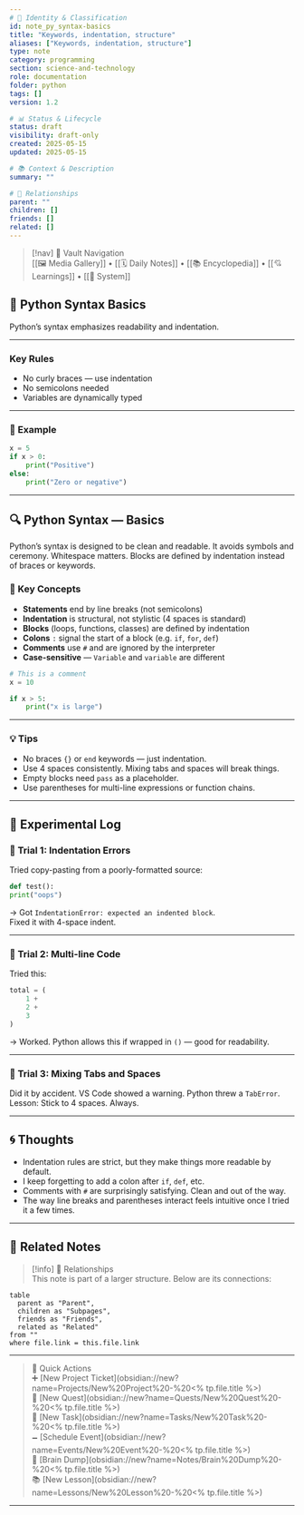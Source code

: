 ```yaml
---
# 📄 Identity & Classification
id: note_py_syntax-basics
title: "Keywords, indentation, structure"
aliases: ["Keywords, indentation, structure"]
type: note
category: programming
section: science-and-technology
role: documentation
folder: python
tags: []
version: 1.2

# 📊 Status & Lifecycle
status: draft
visibility: draft-only
created: 2025-05-15
updated: 2025-05-15

# 📚 Context & Description
summary: ""

# 🧱 Relationships
parent: ""
children: []
friends: []
related: []
---
```



> [!nav] 🧱 Vault Navigation  
> [[🖼 Media Gallery]] • [[🗓 Daily Notes]] • [[📚 Encyclopedia]] • [[💘 Learnings]] • [[🧠 System]]

## 🧾 Python Syntax Basics

Python’s syntax emphasizes readability and indentation.

---

### Key Rules

- No curly braces — use indentation
- No semicolons needed
- Variables are dynamically typed

---

### 🧪 Example

```python
x = 5
if x > 0:
    print("Positive")
else:
    print("Zero or negative")
```

---

## 🔍 Python Syntax — Basics

Python’s syntax is designed to be clean and readable. It avoids symbols and ceremony. Whitespace matters. Blocks are defined by indentation instead of braces or keywords.

### 🧠 Key Concepts

- **Statements** end by line breaks (not semicolons)
- **Indentation** is structural, not stylistic (4 spaces is standard)
- **Blocks** (loops, functions, classes) are defined by indentation
- **Colons** `:` signal the start of a block (e.g. `if`, `for`, `def`)
- **Comments** use `#` and are ignored by the interpreter
- **Case-sensitive** — `Variable` and `variable` are different

```python
# This is a comment
x = 10

if x > 5:
    print("x is large")
```

---

### 💡 Tips

- No braces `{}` or `end` keywords — just indentation.
- Use 4 spaces consistently. Mixing tabs and spaces will break things.
- Empty blocks need `pass` as a placeholder.
- Use parentheses for multi-line expressions or function chains.

---

## 🧪 Experimental Log

### 🔸 Trial 1: Indentation Errors

Tried copy-pasting from a poorly-formatted source:

```python
def test():
print("oops")
```

→ Got `IndentationError: expected an indented block`.  
Fixed it with 4-space indent.

---

### 🔸 Trial 2: Multi-line Code

Tried this:

```python
total = (
    1 +
    2 +
    3
)
```

→ Worked. Python allows this if wrapped in `()` — good for readability.

---

### 🔸 Trial 3: Mixing Tabs and Spaces

Did it by accident. VS Code showed a warning. Python threw a `TabError`.  
Lesson: Stick to 4 spaces. Always.

---

## 🌀 Thoughts

- Indentation rules are strict, but they make things more readable by default.
- I keep forgetting to add a colon after `if`, `def`, etc.
- Comments with `#` are surprisingly satisfying. Clean and out of the way.
- The way line breaks and parentheses interact feels intuitive once I tried it a few times.

---

## 🔗 Related Notes

> [!info] 🧠 Relationships  
> This note is part of a larger structure. Below are its connections:

```dataview
table
  parent as "Parent",
  children as "Subpages",
  friends as "Friends",
  related as "Related"
from ""
where file.link = this.file.link
```

---

> 🌛 Quick Actions  
> ➕ [New Project Ticket](obsidian://new?name=Projects/New%20Project%20-%20<% tp.file.title %>)  
> 🌹 [New Quest](obsidian://new?name=Quests/New%20Quest%20-%20<% tp.file.title %>)  
> 🎯 [New Task](obsidian://new?name=Tasks/New%20Task%20-%20<% tp.file.title %>)  
> 🗕 [Schedule Event](obsidian://new?name=Events/New%20Event%20-%20<% tp.file.title %>)  
> 📝 [Brain Dump](obsidian://new?name=Notes/Brain%20Dump%20-%20<% tp.file.title %>)  
> 📚 [New Lesson](obsidian://new?name=Lessons/New%20Lesson%20-%20<% tp.file.title %>)

---